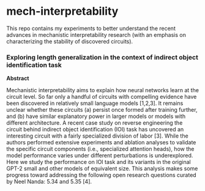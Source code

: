 # mech-interpretability

This repo contains my experiments to better understand the recent advances in mechanistic interpretability research (with an emphasis on characterizing the stability of discovered circuits).

### Exploring length generalization in the context of indirect object identification task

**Abstract**

Mechanistic interpretability aims to explain how neural networks learn at the circuit level. So far only a handful of circuits with compelling evidence have been discovered in relatively small language models [1,2,3]. It remains unclear whether these circuits (a) persist once formed after training further, and (b) have similar explanatory power in larger models or models with different architecture. A recent case study on reverse engineering the circuit behind indirect object identification (IOI) task has uncovered an interesting circuit with a fairly specialized division of labor [3]. While the authors performed extensive experiments and ablation analyses to validate the specific circuit components (i.e., specialized attention heads), how the model performance varies under different perturbations is underexplored. Here we study the performance on IOI task and its variants in the original GPT-2 small and other models of equivalent size. This analysis makes some progress toward addressing the following open research questions curated by Neel Nanda: 5.34 and 5.35 [4].

